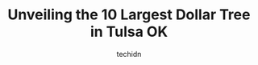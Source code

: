 ---
layout: ampstory
image: https://i0.wp.com/www.depkes.org/wp-content/uploads/2023/06/dollar-tree-0-in-tulsa-ok-1685966683.jpeg?resize=640,853
author: techidn
featured: false
description: Discover the impressive array of Dollar Tree options in Tulsa OK, where you can find 10 of the largest Dollar Tree establishments in the area. From renowned classics to hidden gems, Tulsa OK
title: Unveiling the 10 Largest Dollar Tree in Tulsa OK
cover:
   title: Unveiling the 10 Largest Dollar Tree in Tulsa OK
   subtitle: Rickpate
   background: https://www.depkes.org/wp-content/uploads/2023/06/dollar-tree-0-in-tulsa-ok-1685966683.jpeg

pages: 
 - layout: thirds
   top: <h1>#1 Dollar Tree</h1>
   bottom: "<p>Love this store.  They have anything you could want for a very small price.  From seasonal items, party supplies, automotive, cards, wrapping paper and ribbons,  containe</p>"
   background: https://www.depkes.org/wp-content/uploads/2023/06/dollar-tree-1-in-tulsa-ok-1685966683.jpeg
   backgroundblur: true
 - layout: thirds
   top: <h1>#2 Dollar Tree</h1>
   bottom: "<p>6923 E Admiral Pl, Tulsa, OK 74115, United States</p>"
   background: https://www.depkes.org/wp-content/uploads/2023/06/dollar-tree-2-in-tulsa-ok-1685966684.jpeg
   cta:
      link: https://www.depkes.org/blog/unveiling-the-10-largest-dollar-tree-in-tulsa-ok/
      text: Unveiling the 10 Largest Dollar Tree in Tulsa OK
 - layout: thirds
   top: <h1>#3 Dollar Tree</h1>
   bottom: "<p>9121 E 71st St, Tulsa, OK 74133, United States</p>"
   background: https://www.depkes.org/wp-content/uploads/2023/06/dollar-tree-3-in-tulsa-ok-1685966684.jpeg
   cta:
      link: https://www.depkes.org/blog/unveiling-the-10-largest-dollar-tree-in-tulsa-ok/
      text: Unveiling the 10 Largest Dollar Tree in Tulsa OK
 - layout: thirds
   top: <h1>#4 Dollar Tree</h1>
   bottom: "<p>3120 S Garnett Rd, Tulsa, OK 74146, United States</p>"
   background: https://images.unsplash.com/photo-1615749413727-825b59a857b5?ixlib=rb-4.0.3&ixid=MnwxMjA3fDB8MHxwaG90by1wYWdlfHx8fGVufDB8fHx8&auto=format&fit=crop&w=640&h=853&q=80
   cta:
      link: https://www.depkes.org/blog/unveiling-the-10-largest-dollar-tree-in-tulsa-ok/
      text: Unveiling the 10 Largest Dollar Tree in Tulsa OK
 - layout: thirds
   top: <h1>#5 Dollar Tree</h1>
   bottom: "<p>2409 W Kenosha St Ste 125, Broken Arrow, OK 74012, United States</p>"
   background: https://images.unsplash.com/photo-1489648022186-8f49310909a0?ixlib=rb-4.0.3&ixid=MnwxMjA3fDB8MHxwaG90by1wYWdlfHx8fGVufDB8fHx8&auto=format&fit=crop&w=640&h=853&q=80
   cta:
      link: https://www.depkes.org/blog/unveiling-the-10-largest-dollar-tree-in-tulsa-ok/
      text: Unveiling the 10 Largest Dollar Tree in Tulsa OK
 - layout: thirds
   top: <h1>#6 Dollar Tree</h1>
   bottom: "<p>3360 E 51st St, Tulsa, OK 74135, United States</p>"
   background: https://images.unsplash.com/photo-1546497974-b213c9efb599?ixlib=rb-4.0.3&ixid=MnwxMjA3fDB8MHxwaG90by1wYWdlfHx8fGVufDB8fHx8&auto=format&fit=crop&w=640&h=853&q=80
   cta:
      link: https://www.depkes.org/blog/unveiling-the-10-largest-dollar-tree-in-tulsa-ok/
      text: Unveiling the 10 Largest Dollar Tree in Tulsa OK
 - layout: thirds
   top: <h1>#7 Dollar Tree</h1>
   bottom: "<p>4508 S Peoria Ave, Tulsa, OK 74105, United States</p>"
   background: https://images.unsplash.com/photo-1510906594845-bc082582c8cc?ixlib=rb-4.0.3&ixid=MnwxMjA3fDB8MHxwaG90by1wYWdlfHx8fGVufDB8fHx8&auto=format&fit=crop&w=640&h=853&q=80
   cta:
      link: https://www.depkes.org/blog/unveiling-the-10-largest-dollar-tree-in-tulsa-ok/
      text: Unveiling the 10 Largest Dollar Tree in Tulsa OK
 - layout: thirds
   middle: Continue reading...
   background: https://images.unsplash.com/photo-1591393223703-56fe1347ac62?ixlib=rb-4.0.3&ixid=MnwxMjA3fDB8MHxwaG90by1wYWdlfHx8fGVufDB8fHx8&auto=format&fit=crop&w=640&h=853&q=80
   cta:
      link: https://www.depkes.org/blog/unveiling-the-10-largest-dollar-tree-in-tulsa-ok/
      text: Unveiling the 10 Largest Dollar Tree in Tulsa OK
      
---